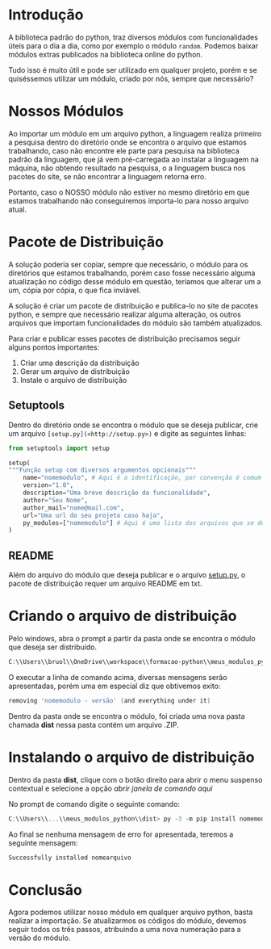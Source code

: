 # Introdução
A biblioteca padrão do python, traz diversos módulos com funcionalidades úteis para o dia a dia, como por exemplo o módulo `random`. Podemos baixar módulos extras publicados na biblioteca online do python.

Tudo isso é muito útil e pode ser utilizado em qualquer projeto, porém e se quiséssemos utilizar um módulo, criado por nós, sempre que necessário?

# Nossos Módulos

Ao importar um módulo em um arquivo python, a linguagem realiza primeiro a pesquisa dentro do diretório onde se encontra o arquivo que estamos trabalhando, caso não encontre ele parte para pesquisa na biblioteca padrão da linguagem, que já vem pré-carregada ao instalar a linguagem na máquina, não obtendo resultado na pesquisa, o a linguagem busca nos pacotes do site, se não encontrar a linguagem retorna erro.

Portanto, caso o NOSSO módulo não estiver no mesmo diretório em que estamos trabalhando não conseguiremos importa-lo para nosso arquivo atual.

# Pacote de Distribuição

A solução poderia ser copiar, sempre que necessário, o módulo para os diretórios que estamos trabalhando, porém caso fosse necessário alguma atualização no código desse módulo em questão, teríamos que alterar um a um, cópia por cópia, o que fica inviável.

A solução é criar um pacote de distribuição e publica-lo no site de pacotes python, e sempre que necessário realizar alguma alteração, os outros arquivos que importam funcionalidades do módulo são também atualizados.

Para criar e publicar esses pacotes de distribuição precisamos seguir alguns pontos importantes:

1.  Criar uma descrição da distribuição
2.  Gerar um arquivo de distribuição
3.  Instale o arquivo de distribuição

## Setuptools

Dentro do diretório onde se encontra o módulo que se deseja publicar, crie um arquivo `[setup.py](<http://setup.py>)` e digite as seguintes linhas:

```python
from setuptools import setup

setup(
"""Função setup com diversos argumentos opcionais"""
	name="nomemodulo", # Aqui é a identificação, por convenção é comum nomear a distribuição segundo o nome
	version="1.0",
	description="Uma breve descrição da funcionalidade",
	author="Seu Nome",
	author_mail="nome@mail.com",
	url="Uma url do seu projeto caso haja",
	py_modules=["nomemodulo"] # Aqui é uma lista dos arquivos que se deseja incluir no pacote, caso haja mais de um arquivo, eles são separados por vírgula, assim como lista.
)
```

## README

Além do arquivo do módulo que deseja publicar e o arquivo [setup.py](http://setup.py), o pacote de distribuição requer um arquivo README em txt.

# Criando o arquivo de distribuição

Pelo windows, abra o prompt a partir da pasta onde se encontra o módulo que deseja ser distribuído.

```powershell
C:\\Users\\bruol\\OneDrive\\workspace\\formacao-python\\meus_modulos_python> py -3 setup.py sdist
```

O executar a linha de comando acima, diversas mensagens serão apresentadas, porém uma em especial diz que obtivemos exito:

```powershell
removing 'nomemodulo - versão' (and everything under it)
```

Dentro da pasta onde se encontra o módulo, foi criada uma nova pasta chamada **dist** nessa pasta contém um arquivo .ZIP.

# Instalando o arquivo de distribuição

Dentro da pasta **dist**, clique com o botão direito para abrir o menu suspenso contextual e selecione a opção _abrir janela de comando aqui_

No prompt de comando digite o seguinte comando:

```powershell
C:\\Users\\...\\meus_modulos_python\\dist> py -3 -m pip install nomemodulo-versao.tar.gz
```

Ao final se nenhuma mensagem de erro for apresentada, teremos a seguinte mensagem:

```powershell
Successfully installed nomearquivo
```

# Conclusão

Agora podemos utilizar nosso módulo em qualquer arquivo python, basta realizar a importação. Se atualizarmos os códigos do módulo, devemos seguir todos os três passos, atribuindo a uma nova numeração para a versão do módulo.